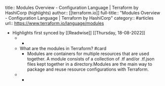 title:: Modules Overview - Configuration Language | Terraform by HashiCorp (highlights)
author:: [[terraform.io]]
full-title:: "Modules Overview - Configuration Language | Terraform by HashiCorp"
category:: #articles
url:: https://www.terraform.io/language/modules

- Highlights first synced by [[Readwise]] [[Thursday, 18-08-2022]]
	- -
	- What are the modules in Terraform? #card
		- Modules are containers for multiple resources that are used together. A module
		  consists of a collection of .tf and/or .tf.json files kept together in a
		  directory.Modules are the main way to package and reuse resource configurations with
		  Terraform.
	- -